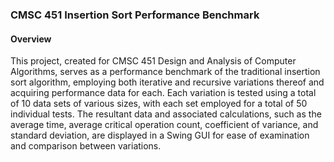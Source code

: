 ### CMSC 451 Insertion Sort Performance Benchmark ###

#### Overview ####

This project, created for CMSC 451 Design and Analysis of Computer Algorithms, serves as a performance benchmark of the traditional insertion sort algorithm, employing both iterative and recursive variations thereof and acquiring performance data for each. Each variation is tested using a total of 10 data sets of various sizes, with each set employed for a total of 50 individual tests. The resultant data and associated calculations, such as the average time, average critical operation count, coefficient of variance, and standard deviation, are displayed in a Swing GUI for ease of examination and comparison between variations.